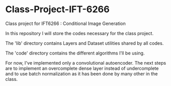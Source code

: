 # Class-Project-IFT-6266
Class project for IFT6266 : Conditional Image Generation


In this repository I will store the codes necessary for the class project.

The 'lib' directory contains Layers and Dataset utilities shared by all codes.

The 'code' directory contains the different algorithms I'll be using.

For now, I've implemented only a convolutional autoencoder. The next steps are to implement an overcomplete dense layer instead of undercomplete and to use batch normalization as it has been done by many other in the class.
